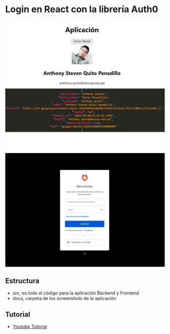 # Login en React con la librería Auth0
![](docs/screenshot2.png)
![](docs/screenshot.png)

## Estructura

- src, es todo el código para la aplicación Backend y Frontend
- docs, carpeta de los screenshots de la aplicación

## Tutorial
- [Youtube Tutorial](https://www.youtube.com/watch?v=DRbXvN10_XA)